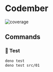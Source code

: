# Codember

![coverage](https://img.shields.io/badge/🧪%20cov-93.75%-success)

## Commands

### 🧪 Test

```sh
deno test
deno test src/01
```
